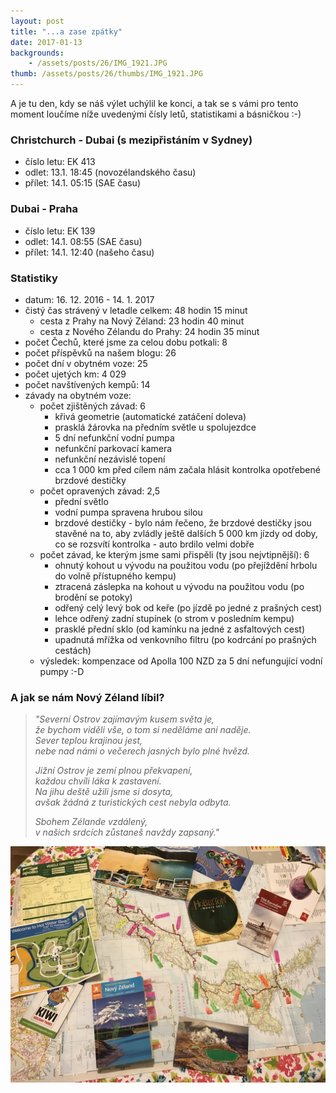 ```yaml
---
layout: post
title: "...a zase zpátky"
date: 2017-01-13
backgrounds:
    - /assets/posts/26/IMG_1921.JPG
thumb: /assets/posts/26/thumbs/IMG_1921.JPG
---
```


A je tu den, kdy se náš výlet uchýlil ke konci, a tak se s vámi pro tento moment loučíme níže uvedenými čísly letů, statistikami a básničkou :-)

###	Christchurch - Dubai (s mezipřistáním v Sydney)
-	číslo letu: EK 413
-	odlet: 13.1. 18:45 (novozélandského času)
-	přílet: 14.1. 05:15 (SAE času)

###	Dubai - Praha
-	číslo letu: EK 139
-	odlet: 14.1. 08:55 (SAE času)
-	přílet: 14.1. 12:40 (našeho času)

### Statistiky

-	datum: 16. 12. 2016 - 14. 1. 2017
-	čistý čas strávený v letadle celkem: 48 hodin 15 minut
	-	cesta z Prahy na Nový Zéland: 23 hodin 40 minut
	-	cesta z Nového Zélandu do Prahy: 24 hodin 35 minut
-	počet Čechů, které jsme za celou dobu potkali: 8
-	počet příspěvků na našem blogu: 26
-	počet dní v obytném voze: 25
-	počet ujetých km: 4 029
-	počet navštívených kempů: 14
-	závady na obytném voze:
	-	počet zjištěných závad: 6
		- křivá geometrie (automatické zatáčení doleva)
		- prasklá žárovka na předním světle u spolujezdce
		- 5 dní nefunkční vodní pumpa
		- nefunkční parkovací kamera
		- nefunkční nezávislé topení
		- cca 1 000 km před cílem nám začala hlásit kontrolka opotřebené brzdové destičky
	-	počet opravených závad: 2,5
		- přední světlo
		- vodní pumpa spravena hrubou silou
		- brzdové destičky - bylo nám řečeno, že brzdové destičky jsou stavěné na to, aby zvládly ještě dalších 5 000 km jízdy od doby, co se rozsvítí kontrolka - auto brdilo velmi dobře
	-	počet závad, ke kterým jsme sami přispěli (ty jsou nejvtipnější): 6
		- ohnutý kohout u vývodu na použitou vodu (po přejíždění hrbolu do volně přístupného kempu)
		- ztracená záslepka na kohout u vývodu na použitou vodu (po brodění se potoky)
		- odřený celý levý bok od keře (po jízdě po jedné z prašných cest)
		- lehce odřený zadní stupínek (o strom v posledním kempu)
		- prasklé přední sklo (od kamínku na jedné z asfaltových cest)
		- upadnutá mřížka od venkovního filtru (po kodrcání po prašných cestách)
	-	výsledek: kompenzace od Apolla 100 NZD za 5 dní nefungující vodní pumpy :-D

### A jak se nám Nový Zéland líbil?
> *"Severní Ostrov zajímavým kusem světa je,<br>
> že bychom viděli vše, o tom si neděláme ani naděje.<br>
> Sever teplou krajinou jest,<br>
> nebe nad námi o večerech jasných bylo plné hvězd.*<br>
>
> *Jižní Ostrov je zemí plnou překvapení,<br>
> každou chvíli láka k zastavení.<br>
> Na jihu deště užili jsme si dosyta,<br>
> avšak žádná z turistických cest nebyla odbyta.*<br>
>
> *Sbohem Zélande vzdálený,<br>
> v našich srdcích zůstaneš navždy zapsaný."*<br> 

<a href="/assets/posts/26/IMG_1921.JPG" title="Mapa cesty">
	<img src="/assets/posts/26/thumbs/IMG_1921.JPG">
</a>













